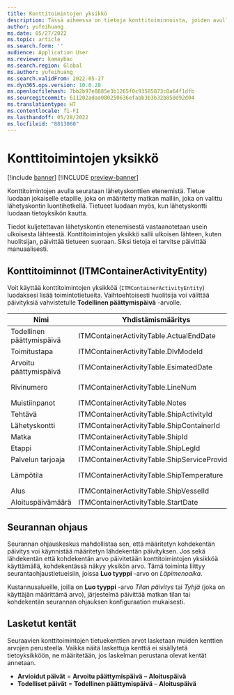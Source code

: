 ```yaml
---
title: Konttitoimintojen yksikkö
description: Tässä aiheessa on tietoja konttitoiminnoista, joiden avulla seurataan lähetyskonttien etenemistä.
author: yufeihuang
ms.date: 05/27/2022
ms.topic: article
ms.search.form: ''
audience: Application User
ms.reviewer: kamaybac
ms.search.region: Global
ms.author: yufeihuang
ms.search.validFrom: 2022-05-27
ms.dyn365.ops.version: 10.0.28
ms.openlocfilehash: 7bb2b97e8885e3b1265f0c93585873c8a64f1dfb
ms.sourcegitcommit: 611202adaa080250636efabb3b3b32b850d92d04
ms.translationtype: HT
ms.contentlocale: fi-FI
ms.lasthandoff: 05/28/2022
ms.locfileid: "8813060"
---
```

# <a name="container-activities-entity"></a>Konttitoimintojen yksikkö

[!include [banner](../includes/banner.md)]
[!INCLUDE [preview-banner](../includes/preview-banner.md)]
<!-- KFM: Preview until GA with 10.0.28 -->

Konttitoimintojen avulla seurataan lähetyskonttien etenemistä. Tietue luodaan jokaiselle etapille, joka on määritetty matkan malliin, joka on valittu lähetyskontin luontihetkellä. Tietueet luodaan myös, kun lähetyskontti luodaan tietoyksikön kautta.

Tiedot kuljetettavan lähetyskontin etenemisestä vastaanotetaan usein ulkoisesta lähteestä. Konttitoimintojen yksikkö sallii ulkoisen lähteen, kuten huolitsijan, päivittää tietueen suoraan. Siksi tietoja ei tarvitse päivittää manuaalisesti.

## <a name="container-activities-itmcontaineractivityentity"></a>Konttitoiminnot (ITMContainerActivityEntity)

Voit käyttää konttitoimintojen yksikköä (`ITMContainerActivityEntity`) luodaksesi lisää toimintotietueita. Vaihtoehtoisesti huolitsija voi välittää päivityksiä vahvistetulle **Todellinen päättymispäivä** -arvolle.

| Nimi | Yhdistämismääritys | Tietotyyppi | Avain | Pakollinen |
|---|---|---|---|---|
| Todellinen päättymispäivä | ITMContainerActivityTable.ActualEndDate | Datetime | En | En |
| Toimitustapa | ITMContainerActivityTable.DlvModeId | Nvarchar(10) | En | En |
| Arvoitu päättymispäivä | ITMContainerActivityTable.EsimatedDate | Datetime | En | En |
| Rivinumero | ITMContainerActivityTable.LineNum | Numeric(32, 16) | **Kyllä** | En |
| Muistiinpanot | ITMContainerActivityTable.Notes | nvarchar(MAX) | En | En |
| Tehtävä | ITMContainerActivityTable.ShipActivityId | Nvarchar(10) | En | **Kyllä** |
| Lähetyskontti | ITMContainerActivityTable.ShipContainerId | Nvarchar(20) | **Kyllä** | **Kyllä** |
| Matka | ITMContainerActivityTable.ShipId | Nvarchar(20) | **Kyllä** | **Kyllä** |
| Etappi | ITMContainerActivityTable.ShipLegId | Nvarchar(20) | En | **Kyllä** |
| Palvelun tarjoaja | ITMContainerActivityTable.ShipServiceProvider | Nvarchar(20) | En | En |
| Lämpötila | ITMContainerActivityTable.ShipTemperature | Numeric(32, 6) | En | En |
| Alus | ITMContainerActivityTable.ShipVesselId | Nvarchar(20) | En | En |
| Aloituspäivämäärä | ITMContainerActivityTable.StartDate | Datetime | En | En |

## <a name="tracking-control"></a>Seurannan ohjaus

Seurannan ohjauskeskus mahdollistaa sen, että määritetyn kohdekentän päivitys voi käynnistää määritetyn lähdekentän päivityksen. Jos sekä lähdekentän että kohdekentän arvo päivitetään konttitoimintojen yksikköä käyttämällä, kohdekentässä näkyy yksikön arvo. Tämä toiminta liittyy seurantaohjaustietueisiin, joissa **Luo tyyppi** -arvo on *Läpimenoaika*.

Kustannusalueille, joilla on **Luo tyyppi** -arvo *Tilan päivitys* tai *Tyhjä* (joka on käyttäjän määrittämä arvo), järjestelmä päivittää matkan tilan tai kohdekentän seurannan ohjauksen konfiguraation mukaisesti.

## <a name="calculated-fields"></a>Lasketut kentät

Seuraavien konttitoimintojen tietuekenttien arvot lasketaan muiden kenttien arvojen perusteella. Vaikka näitä laskettuja kenttiä ei sisällytetä tietoyksikköön, ne määritetään, jos laskelman perustana olevat kentät annetaan.

- **Arvioidut päivät** = **Arvoitu päättymispäivä** – **Aloituspäivä**
- **Todelliset päivät** = **Todellinen päättymispäivä** – **Aloituspäivä**
